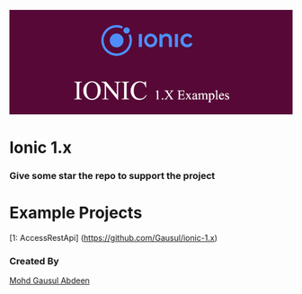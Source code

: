 ![Cover](cover.png)


# Ionic 1.x
 
### Give some star the repo to support the project


# Example Projects
[1: AccessRestApi] (https://github.com/Gausul/ionic-1.x)





### Created By

[Mohd Gausul Abdeen](https://www.linkedin.com/in/mohd-gausul-abdeen-71b7b226/)
